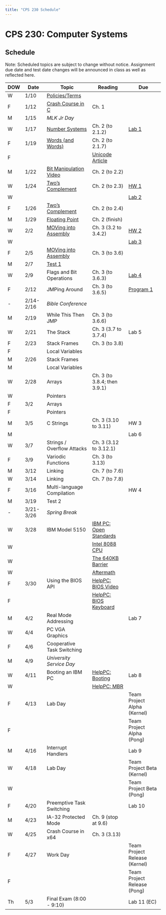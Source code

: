 ```yaml
---
title: "CPS 230 Schedule"
---
```


# CPS 230: Computer Systems
## Schedule

Note: Scheduled topics are subject to change without notice. Assignment due date and test date changes will be announced in class as well as reflected here.

| DOW | Date | Topic | Reading | Due |
| --- | --- | --- | --- | --- |
| W | 1/10 | [Policies/Terms](/course/bju/content/cps230/lessons/lec0) | | |
| F | 1/12 | [Crash Course in C](/course/bju/content/cps230/lessons/lec1) | Ch. 1 |
| M | 1/15 | *MLK Jr Day* | | |
| W | 1/17 | [Number Systems](/course/bju/content/cps230/lessons/lec2) | Ch. 2 (to 2.1.2) | [Lab 1](/course/bju/content/cps230/labs/lab1) |
| F | 1/19 | [Words (and Words)](/course/bju/content/cps230/lessons/lec3) | Ch. 2 (to 2.1.7) | |
| F | | | [Unicode Article](https://www.joelonsoftware.com/2003/10/08/the-absolute-minimum-every-software-developer-absolutely-positively-must-know-about-unicode-and-character-sets-no-excuses/) | |
| M | 1/22 | [Bit Manipulation](/course/bju/content/cps230/lessons/lec4) [Video](https://www.youtube.com/watch?v=AOc1_1cUoRA) | Ch. 2 (to 2.2) | |
| W | 1/24 | [Two’s Complement](/course/bju/content/cps230/lessons/lec5) | Ch. 2 (to 2.3) | [HW 1](/course/bju/content/cps230/hws/hw1) |
| W | | | | [Lab 2](/course/bju/content/cps230/labs/lab2) |
| F | 1/26 | [Two’s Complement](/course/bju/content/cps230/lessons/lec5) | Ch. 2 (to 2.4) | |
| M | 1/29 | [Floating Point](/course/bju/content/cps230/lessons/lec6) | Ch. 2 (finish) | |
| W | 2/2 | [MOVing into Assembly](/course/bju/content/cps230/lessons/lec7) | Ch. 3 (3.2 to 3.4.2) | [HW 2](/course/bju/content/cps230/hws/hw2) |
| W | | | | [Lab 3](/course/bju/content/cps230/labs/lab3) |
| F | 2/5 | [MOVing into Assembly](/course/bju/content/cps230/lessons/lec7) | Ch. 3 (to 3.6) | |
| M | 2/7 | [Test 1](/course/bju/content/cps230/reviews/test1) | | |
| W | 2/9 | Flags and Bit Operations | Ch. 3 (to 3.6.3) | [Lab 4](/course/bju/content/cps230/labs/lab4) |
| F | 2/12 | JMPing Around | Ch. 3 (to 3.6.5) | [Program 1](/course/bju/content/cps230/programs/prog1) |
| - | 2/14-2/16 | *Bible Conference* | | |
| M | 2/19 | While This Then JMP | Ch. 3 (to 3.6.6) |
| W | 2/21 | The Stack | Ch. 3 (3.7 to 3.7.4) | Lab 5 |
| F | 2/23 | Stack Frames | Ch. 3 (to 3.8) | |
| F | | Local Variables | | |
| M | 2/26 | Stack Frames | | |
| M | | Local Variables | | |
| W | 2/28 | Arrays | Ch. 3 (to 3.8.4; then 3.9.1) | |
| W | | Pointers | | |
| F | 3/2 | Arrays | | |
| F | | Pointers | | |
| M | 3/5 | C Strings | Ch. 3 (3.10 to 3.11) | HW 3 |
| M | | | | Lab 6 |
| W | 3/7 | Strings / Overflow Attacks | Ch. 3 (3.12 to 3.12.1) | |
| F | 3/9 | Variodic Functions | Ch. 3 (to 3.13) | |
| M | 3/12 | Linking | Ch. 7 (to 7.6) | |
| W | 3/14 | Linking | Ch. 7 (to 7.8) | |
| F | 3/16 | Multi-language Compilation | | HW 4 |
| M | 3/19 | Test 2 | | |
| - | 3/21-3/26 | *Spring Break* | | |
| W | 3/28 | IBM Model 5150 | [IBM PC: Open Standards](https://en.wikipedia.org/wiki/IBM_Personal_Computer#Open_standards) | | 
| W | | | [Intel 8088 CPU](https://en.wikipedia.org/wiki/Intel_8088) | |
| W | | | [The 640KB Barrier](https://en.wikipedia.org/wiki/Conventional_memory#640_KB_barrier) | |
| W | | | [Aftermath](https://en.wikipedia.org/wiki/Influence_of_the_IBM_PC_on_the_personal_computer_market) | |
| F | 3/30 | Using the BIOS API | [HelpPC: BIOS Video](http://stanislavs.org/helppc/int_10.html) | |
| F | | | [HelpPC: BIOS Keyboard](http://stanislavs.org/helppc/int_16.html) | |
| M | 4/2 | Real Mode Addressing | | Lab 7 |
| W | 4/4 | PC VGA Graphics | | |
| F | 4/6 | Cooperative Task Switching | | |
| M | 4/9 | *University Service Day* | | |
| W | 4/11 | Booting an IBM PC | [HelpPC: Booting](http://stanislavs.org/helppc/cold_boot.html) | Lab 8 |
| W | | | [HelpPC: MBR](http://stanislavs.org/helppc/boot_sector.html) | |
| F | 4/13 | Lab Day | | Team Project Alpha (Kernel) |
| F | | | | Team Project Alpha (Pong) |
| M | 4/16 | Interrupt Handlers | | Lab 9 |
| W | 4/18 | Lab Day | | Team Project Beta (Kernel) |
| W | | | | Team Project Beta (Pong) |
| F | 4/20 | Preemptive Task Switching | | Lab 10 |
| M | 4/23 | IA-32 Protected Mode | Ch. 9 (stop at 9.6) | |
| W | 4/25 | Crash Course in x64 | Ch. 3 (3.13) | |
| F | 4/27 | Work Day | | Team Project Release (Kernel) |
| F | | | | Team Project Release (Pong) |
| Th | 5/3 | Final Exam (8:00 - 9:10) | | Lab 11 (EC) |
